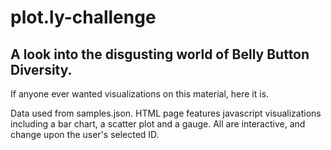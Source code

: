 # plot.ly-challenge

## A look into the disgusting world of Belly Button Diversity.
If anyone ever wanted visualizations on this material, here it is.

Data used from samples.json. HTML page features javascript visualizations including a bar chart, a scatter plot and a gauge. All are interactive, and change upon the user's selected ID.


